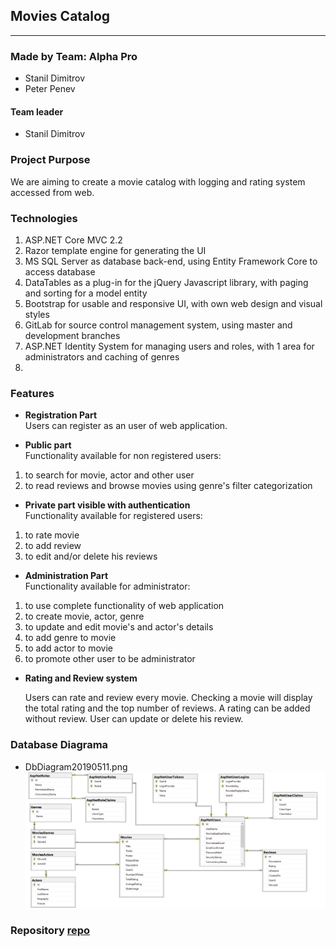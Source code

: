 ## Movies Catalog

----

### Made by Team: Alpha Pro

- Stanil Dimitrov
- Peter Penev

#### Team leader
- Stanil Dimitrov

### Project Purpose
We are aiming to create a movie catalog with logging and rating system accessed from web.

### Technologies

1.   ASP.NET Core MVC 2.2
2.   Razor template engine for generating the UI
3.   MS SQL Server as database back-end, using Entity Framework Core to access database
4.   DataTables as a plug-in for the jQuery Javascript library, with paging and sorting for a model entity
5.   Bootstrap for usable and responsive UI, with own web design and visual styles
6.   GitLab for source control management system, using master and development branches
7.   ASP.NET Identity System for managing users and roles, with 1 area for administrators and caching of genres
8.   


### Features 
- <b>Registration Part</b><br>
   Users can register as an user of web application.

- <b>Public part</b><br>
   Functionality available for non registered users:

1.  to search for movie, actor and other user
2.  to read reviews and browse movies using genre's filter categorization

- <b>Private part visible with authentication</b><br>
   Functionality available for registered users:

1.  to rate movie 
2.  to add review
3.  to edit and/or delete his reviews
 
- <b>Administration Part</b><br>
   Functionality available for administrator:

1.  to use complete functionality of web application
2.  to create movie, actor, genre
3.  to update and edit movie's and actor's details
4.  to add genre to movie
5.  to add actor to movie
6.  to promote other user to be administrator

- <b>Rating and Review system</b>

    Users can rate and review every movie. Checking a movie will display the total rating and the top number of reviews.
    A rating can be added without review. User can update or delete his review.


### Database Diagrama

- DbDiagram20190511.png ![](DbDiagram20190511.png)

    
### Repository [repo]

[repo]: https://gitlab.com/stanildimitrov/movies-catalog---asp.net.mvc












